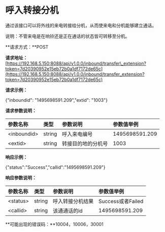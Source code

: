# 呼入转接分机

通过该接口可以将外线的来电转接给分机，从而使来电和分机能够建立通话。

说明：不管来电是在响铃还是正在通话的状态皆可转移至分机。

**请求方式：**POST

**请求地址：**[https://192.168.5.150:8088/api/v1.0.0/inbound/transfer\_extension?token=7d20390952e15eb72b0a1df7172de65c](https://192.168.5.150:8088/api/v1.0.0/inbound/transfer_extension?token=7d20390952e15eb72b0a1df7172de65c)

**请求示例：**

{"inboundid": "1495698591.209","extid": "1003"}

**请求参数说明：**

| 参数名称 | 类型 | 参数说明 | 参数值举例 |
| :--- | :--- | :--- | :--- |
| &lt;inboundid&gt; | string | 呼入来电编号 | 1495698591.209 |
| &lt;extid&gt; | string | 转接目的地的分机号 | 1003 |

**响应示例：**

{"status":"Success","callid":"1495698591.209"}

**响应参数说明：**

| 参数名称 | 类型 | 参数说明 | 参数值举例 |
| :--- | :--- | :--- | :--- |
| &lt;status&gt; | string | 呼入转接分机结果 | Success或者Failed |
| &lt;callid&gt; | string | 该通通话的id | 1495698591.209 |

**可能出现的错误码：**10004，10006，30001

